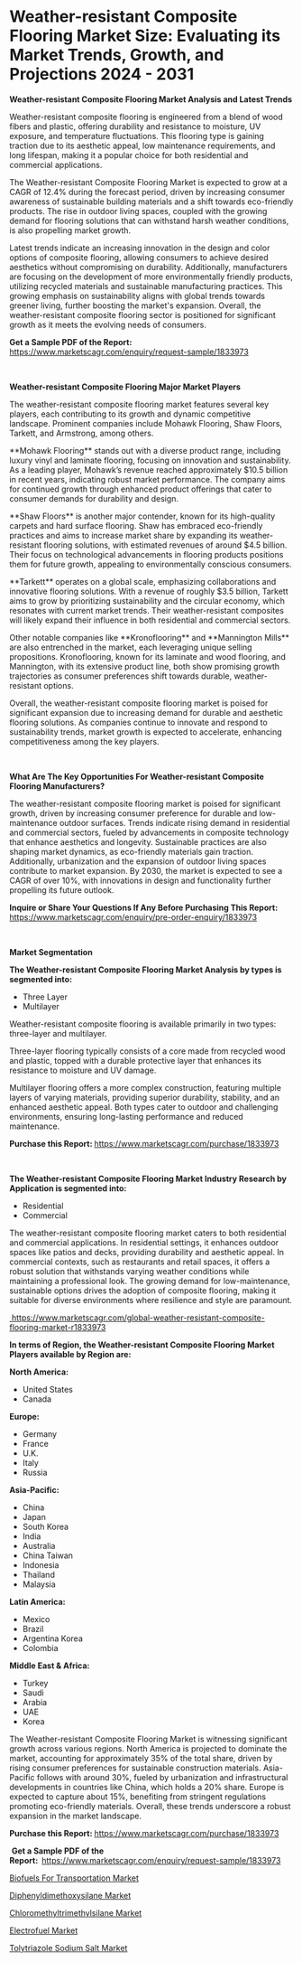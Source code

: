 <p><h1>Weather-resistant Composite Flooring Market Size: Evaluating its Market Trends, Growth, and Projections 2024 - 2031</h1></p><p><strong>Weather-resistant Composite Flooring Market Analysis and Latest Trends</strong></p>
<p><p>Weather-resistant composite flooring is engineered from a blend of wood fibers and plastic, offering durability and resistance to moisture, UV exposure, and temperature fluctuations. This flooring type is gaining traction due to its aesthetic appeal, low maintenance requirements, and long lifespan, making it a popular choice for both residential and commercial applications.</p><p>The Weather-resistant Composite Flooring Market is expected to grow at a CAGR of 12.4% during the forecast period, driven by increasing consumer awareness of sustainable building materials and a shift towards eco-friendly products. The rise in outdoor living spaces, coupled with the growing demand for flooring solutions that can withstand harsh weather conditions, is also propelling market growth. </p><p>Latest trends indicate an increasing innovation in the design and color options of composite flooring, allowing consumers to achieve desired aesthetics without compromising on durability. Additionally, manufacturers are focusing on the development of more environmentally friendly products, utilizing recycled materials and sustainable manufacturing practices. This growing emphasis on sustainability aligns with global trends towards greener living, further boosting the market's expansion. Overall, the weather-resistant composite flooring sector is positioned for significant growth as it meets the evolving needs of consumers.</p></p>
<p><strong>Get a Sample PDF of the Report:&nbsp;</strong> <a href="https://www.marketscagr.com/enquiry/request-sample/1833973?utm_campaign=1615&utm_medium=2&utm_source=Github&utm_content=ia&utm_term=17102024&utm_id=weather-resistant-composite-flooring">https://www.marketscagr.com/enquiry/request-sample/1833973</a></p>
<p>&nbsp;</p>
<p><strong>Weather-resistant Composite Flooring Major Market Players</strong></p>
<p><p>The weather-resistant composite flooring market features several key players, each contributing to its growth and dynamic competitive landscape. Prominent companies include Mohawk Flooring, Shaw Floors, Tarkett, and Armstrong, among others.</p><p>**Mohawk Flooring** stands out with a diverse product range, including luxury vinyl and laminate flooring, focusing on innovation and sustainability. As a leading player, Mohawk’s revenue reached approximately $10.5 billion in recent years, indicating robust market performance. The company aims for continued growth through enhanced product offerings that cater to consumer demands for durability and design.</p><p>**Shaw Floors** is another major contender, known for its high-quality carpets and hard surface flooring. Shaw has embraced eco-friendly practices and aims to increase market share by expanding its weather-resistant flooring solutions, with estimated revenues of around $4.5 billion. Their focus on technological advancements in flooring products positions them for future growth, appealing to environmentally conscious consumers.</p><p>**Tarkett** operates on a global scale, emphasizing collaborations and innovative flooring solutions. With a revenue of roughly $3.5 billion, Tarkett aims to grow by prioritizing sustainability and the circular economy, which resonates with current market trends. Their weather-resistant composites will likely expand their influence in both residential and commercial sectors.</p><p>Other notable companies like **Kronoflooring** and **Mannington Mills** are also entrenched in the market, each leveraging unique selling propositions. Kronoflooring, known for its laminate and wood flooring, and Mannington, with its extensive product line, both show promising growth trajectories as consumer preferences shift towards durable, weather-resistant options.</p><p>Overall, the weather-resistant composite flooring market is poised for significant expansion due to increasing demand for durable and aesthetic flooring solutions. As companies continue to innovate and respond to sustainability trends, market growth is expected to accelerate, enhancing competitiveness among the key players.</p></p>
<p>&nbsp;</p>
<p><strong>What Are The Key Opportunities For Weather-resistant Composite Flooring Manufacturers?</strong></p>
<p><p>The weather-resistant composite flooring market is poised for significant growth, driven by increasing consumer preference for durable and low-maintenance outdoor surfaces. Trends indicate rising demand in residential and commercial sectors, fueled by advancements in composite technology that enhance aesthetics and longevity. Sustainable practices are also shaping market dynamics, as eco-friendly materials gain traction. Additionally, urbanization and the expansion of outdoor living spaces contribute to market expansion. By 2030, the market is expected to see a CAGR of over 10%, with innovations in design and functionality further propelling its future outlook.</p></p>
<p><strong>Inquire or Share Your Questions If Any Before Purchasing This Report:</strong> <a href="https://www.marketscagr.com/enquiry/pre-order-enquiry/1833973?utm_campaign=1615&utm_medium=2&utm_source=Github&utm_content=ia&utm_term=17102024&utm_id=weather-resistant-composite-flooring">https://www.marketscagr.com/enquiry/pre-order-enquiry/1833973</a></p>
<p>&nbsp;</p>
<p><strong>Market Segmentation</strong></p>
<p><strong>The Weather-resistant Composite Flooring Market Analysis by types is segmented into:</strong></p>
<p><ul><li>Three Layer</li><li>Multilayer</li></ul></p>
<p><p>Weather-resistant composite flooring is available primarily in two types: three-layer and multilayer. </p><p>Three-layer flooring typically consists of a core made from recycled wood and plastic, topped with a durable protective layer that enhances its resistance to moisture and UV damage. </p><p>Multilayer flooring offers a more complex construction, featuring multiple layers of varying materials, providing superior durability, stability, and an enhanced aesthetic appeal. Both types cater to outdoor and challenging environments, ensuring long-lasting performance and reduced maintenance.</p></p>
<p><strong>Purchase this Report:&nbsp;</strong><a href="https://www.marketscagr.com/purchase/1833973?utm_campaign=1615&utm_medium=2&utm_source=Github&utm_content=ia&utm_term=17102024&utm_id=weather-resistant-composite-flooring">https://www.marketscagr.com/purchase/1833973</a></p>
<p>&nbsp;</p>
<p><strong>The Weather-resistant Composite Flooring Market Industry Research by Application is segmented into:</strong></p>
<p><ul><li>Residential</li><li>Commercial</li></ul></p>
<p><p>The weather-resistant composite flooring market caters to both residential and commercial applications. In residential settings, it enhances outdoor spaces like patios and decks, providing durability and aesthetic appeal. In commercial contexts, such as restaurants and retail spaces, it offers a robust solution that withstands varying weather conditions while maintaining a professional look. The growing demand for low-maintenance, sustainable options drives the adoption of composite flooring, making it suitable for diverse environments where resilience and style are paramount.</p></p>
<p><a href="https://www.marketscagr.com/global-weather-resistant-composite-flooring-market-r1833973?utm_campaign=1615&utm_medium=2&utm_source=Github&utm_content=ia&utm_term=17102024&utm_id=weather-resistant-composite-flooring">&nbsp;https://www.marketscagr.com/global-weather-resistant-composite-flooring-market-r1833973</a></p>
<p><strong>In terms of Region, the Weather-resistant Composite Flooring Market Players available by Region are:</strong></p>
<p>
    <p> <strong> North America: </strong>
        <ul>
            <li>United States</li>
            <li>Canada</li>
        </ul>
        </p> 
    <p> <strong> Europe: </strong>
        <ul>
            <li>Germany</li>
            <li>France</li>
            <li>U.K.</li>
            <li>Italy</li>
            <li>Russia</li>
        </ul>
        </p> 
    <p> <strong> Asia-Pacific: </strong>
        <ul>
            <li>China</li>
            <li>Japan</li>
            <li>South Korea</li>
            <li>India</li>
            <li>Australia</li>
            <li>China Taiwan</li>
            <li>Indonesia</li>
            <li>Thailand</li>
            <li>Malaysia</li>
        </ul>
        </p> 
    <p> <strong> Latin America: </strong>
        <ul>
            <li>Mexico</li>
            <li>Brazil</li>
            <li>Argentina Korea</li>
            <li>Colombia</li>
        </ul>
        </p> 
    <p> <strong> Middle East & Africa: </strong>
        <ul>
            <li>Turkey</li>
            <li>Saudi</li>
            <li>Arabia</li>
            <li>UAE</li>
            <li>Korea</li>
        </ul>
    </p>
    </p>
<p><p>The Weather-resistant Composite Flooring Market is witnessing significant growth across various regions. North America is projected to dominate the market, accounting for approximately 35% of the total share, driven by rising consumer preferences for sustainable construction materials. Asia-Pacific follows with around 30%, fueled by urbanization and infrastructural developments in countries like China, which holds a 20% share. Europe is expected to capture about 15%, benefiting from stringent regulations promoting eco-friendly materials. Overall, these trends underscore a robust expansion in the market landscape.</p></p>
<p><strong>Purchase this Report: </strong><a href="https://www.marketscagr.com/purchase/1833973?utm_campaign=1615&utm_medium=2&utm_source=Github&utm_content=ia&utm_term=17102024&utm_id=weather-resistant-composite-flooring">https://www.marketscagr.com/purchase/1833973</a></p>
<p>&nbsp;<strong>Get a Sample PDF of the Report:&nbsp;&nbsp;</strong><a href="https://www.marketscagr.com/enquiry/request-sample/1833973?utm_campaign=1615&utm_medium=2&utm_source=Github&utm_content=ia&utm_term=17102024&utm_id=weather-resistant-composite-flooring">https://www.marketscagr.com/enquiry/request-sample/1833973</a></p>
<p><strong></strong></p>
<p><p><a href="https://www.linkedin.com/pulse/navigating-global-biofuels-transportation-market-landscape-zuibe?utm_campaign=1615&utm_medium=2&utm_source=Github&utm_content=ia&utm_term=17102024&utm_id=weather-resistant-composite-flooring">Biofuels For Transportation Market</a></p><p><a href="https://www.linkedin.com/pulse/emerging-diphenyldimethoxysilane-market-opportunities-analysis-barse?utm_campaign=1615&utm_medium=2&utm_source=Github&utm_content=ia&utm_term=17102024&utm_id=weather-resistant-composite-flooring">Diphenyldimethoxysilane Market</a></p><p><a href="https://www.linkedin.com/pulse/chloromethyltrimethylsilane-market-innovations-trends-comprehensive-qbbme?utm_campaign=1615&utm_medium=2&utm_source=Github&utm_content=ia&utm_term=17102024&utm_id=weather-resistant-composite-flooring">Chloromethyltrimethylsilane Market</a></p><p><a href="https://www.linkedin.com/pulse/electrofuel-market-outlook-current-assessment-future-projections-jolve?utm_campaign=1615&utm_medium=2&utm_source=Github&utm_content=ia&utm_term=17102024&utm_id=weather-resistant-composite-flooring">Electrofuel Market</a></p><p><a href="https://www.linkedin.com/pulse/tolytriazole-sodium-salt-market-pulse-94-expansion-blueprint-g6dye?utm_campaign=1615&utm_medium=2&utm_source=Github&utm_content=ia&utm_term=17102024&utm_id=weather-resistant-composite-flooring">Tolytriazole Sodium Salt Market</a></p></p>